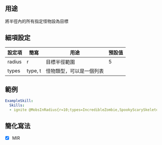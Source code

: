 ## 用途
將半徑內的所有指定怪物設為目標


## 細項設定
| 設定項 | 簡寫   | 用途  | 預設值 |
|-----------|-----------|----------------------------------------------------------------------|---------|
| radius| r | 目標半徑範圍   | 5   |
| types | type, t   | 怪物類型，可以是一個列表 | |


## 範例
```yaml
ExampleSkill:
  Skills:
  - ignite @MobsInRadius{r=10;types=IncredibleZombie,SpookyScarySkeleton}
```


## 簡化寫法
- [x] MIR